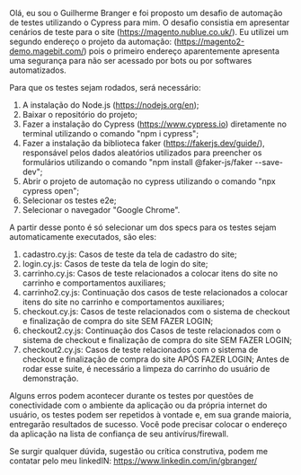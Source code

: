 Olá, eu sou o Guilherme Branger e foi proposto um desafio de automação de testes utilizando o Cypress para mim. O desafio consistia em apresentar cenários de teste para o site (https://magento.nublue.co.uk/). Eu utilizei um segundo endereço o projeto da automação: (https://magento2-demo.magebit.com/) pois o primeiro endereço aparentemente apresenta uma segurança para não ser acessado por bots ou por softwares automatizados.

Para que os testes sejam rodados, será necessário:

1) A instalação do Node.js (https://nodejs.org/en);
2) Baixar o repositório do projeto;
3) Fazer a instalação do Cypress (https://www.cypress.io) diretamente no terminal utilizando o comando "npm i cypress";
4) Fazer a instalação da biblioteca faker (https://fakerjs.dev/guide/), responsável pelos dados aleatórios utilizados para preencher os formulários utilizando o comando "npm install @faker-js/faker --save-dev";
5) Abrir o projeto de automação no cypress utilizando o comando "npx cypress open";
6) Selecionar os testes e2e;
7) Selecionar o navegador "Google Chrome".

A partir desse ponto é só selecionar um dos specs para os testes sejam automaticamente executados, são eles:
1) cadastro.cy.js: Casos de teste da tela de cadastro do site;
2) login.cy.js: Casos de teste da tela de login do site;
3) carrinho.cy.js: Casos de teste relacionados a colocar itens do site no carrinho e comportamentos auxiliares;
4) carrinho2.cy.js: Continuação dos casos de teste relacionados a colocar itens do site no carrinho e comportamentos auxiliares;
5) checkout.cy.js: Casos de teste relacionados com o sistema de checkout e finalização de compra do site SEM FAZER LOGIN;
6) checkout2.cy.js: Continuação dos Casos de teste relacionados com o sistema de checkout e finalização de compra do site SEM FAZER LOGIN;
7) checkout2.cy.js: Casos de teste relacionados com o sistema de checkout e finalização de compra do site APÓS FAZER LOGIN; Antes de rodar esse suite, é necessário a limpeza do carrinho do usuário de demonstração.


Alguns erros podem acontecer durante os testes por questões de conectividade com o ambiente da aplicação ou da própria internet do usuário, os testes podem ser repetidos à vontade e, em sua grande maioria, entregarão resultados de sucesso. Você pode precisar colocar o endereço da aplicação na lista de confiança de seu antivírus/firewall.

Se surgir qualquer dúvida, sugestão ou crítica construtiva, podem me contatar pelo meu linkedIN: https://www.linkedin.com/in/gbranger/